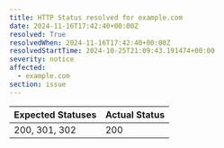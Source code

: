 ```yaml
---
title: HTTP Status resolved for example.com
date: 2024-11-16T17:42:40+00:00Z
resolved: True
resolvedWhen: 2024-11-16T17:42:40+00:00Z
resolvedStartTime: 2024-10-25T21:09:43.191474+00:00
severity: notice
affected:
  - example.com
section: issue
---
```


| Expected Statuses | Actual Status  |
|-------------------|----------------|
| 200, 301, 302 | 200 |
